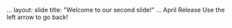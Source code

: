 ...
layout: slide
title: "Welcome to our second slide!"
...
April Release
Use the left arrow to go back!
